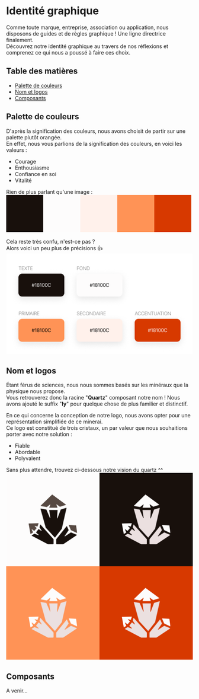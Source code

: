 # Identité graphique
Comme toute marque, entreprise, association ou application, nous disposons de guides et de règles graphique ! Une ligne directrice finalement.  
Découvrez notre identité graphique au travers de nos réflexions et comprenez ce qui nous a poussé à faire ces choix.

## Table des matières
- [Palette de couleurs](#palette-de-couleurs)
- [Nom et logos](#nom-et-logos)
- [Composants](#composants)

## Palette de couleurs
D'après la signification des couleurs, nous avons choisit de partir sur une palette plutôt orangée.  
En effet, nous vous parlions de la signification des couleurs, en voici les valeurs :
- Courage
- Enthousiasme
- Confiance en soi
- Vitalité

Rien de plus parlant qu'une image :  
![palette](brand_identity/palet.png)

Cela reste très confu, n'est-ce pas ?  
Alors voici un peu plus de précisions 👍  
![palette détaillée](brand_identity/detailed-palet.png)

## Nom et logos
Étant férus de sciences, nous nous sommes basés sur les minéraux que la physique nous propose.  
Vous retrouverez donc la racine "**Quartz**" composant notre nom ! Nous avons ajouté le suffix "**ly**" pour quelque chose de plus familier et distinctif.

En ce qui concerne la conception de notre logo, nous avons opter pour une représentation simplifiée de ce minerai.  
Ce logo est constitué de trois cristaux, un par valeur que nous souhaitions porter avec notre solution :
- Fiable
- Abordable
- Polyvalent

Sans plus attendre, trouvez ci-dessous notre vision du quartz ^^  
![logos](brand_identity/logo-variations.png)

## Composants
A venir...
